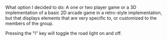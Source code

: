 What option I decided to do:
A one or two player game or a 3D implementation of a basic 2D arcade game in
a retro-style implementation, but that displays elements that are very specific to,
or customized to the members of the group.

Pressing the "I" key will toggle the road light on and off.
